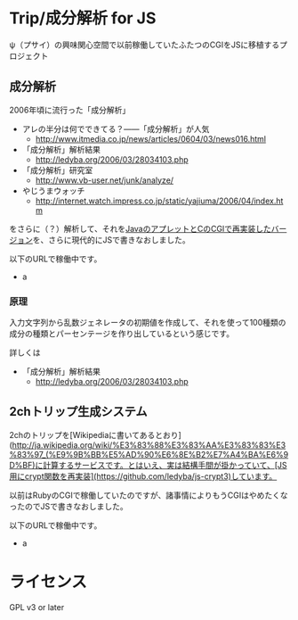 Trip/成分解析 for JS
==============================

ψ（プサイ）の興味関心空間で以前稼働していたふたつのCGIをJSに移植するプロジェクト

## 成分解析

2006年頃に流行った「成分解析」

* アレの半分は何でできてる？――「成分解析」が人気
    * http://www.itmedia.co.jp/news/articles/0604/03/news016.html
* 「成分解析」解析結果
    * http://ledyba.org/2006/03/28034103.php
* 「成分解析」研究室
    * http://www.vb-user.net/junk/analyze/
* やじうまウォッチ
    * http://internet.watch.impress.co.jp/static/yajiuma/2006/04/index.htm

をさらに（？）解析して、それを[JavaのアプレットとCのCGIで再実装したバージョン](https://github.com/ledyba/Buffalin)を、さらに現代的にJSで書きなおしました。

以下のURLで稼働中です。

 * a

### 原理

入力文字列から乱数ジェネレータの初期値を作成して、それを使って100種類の成分の種類とパーセンテージを作り出しているという感じです。

詳しくは

* 「成分解析」解析結果
    * http://ledyba.org/2006/03/28034103.php

## 2chトリップ生成システム

2chのトリップを[Wikipediaに書いてあるとおり](http://ja.wikipedia.org/wiki/%E3%83%88%E3%83%AA%E3%83%83%E3%83%97_(%E9%9B%BB%E5%AD%90%E6%8E%B2%E7%A4%BA%E6%9D%BF)に計算するサービスです。とはいえ、実は結構手間が掛かっていて、[JS用にcrypt関数を再実装](https://github.com/ledyba/js-crypt3)しています。

以前はRubyのCGIで稼働していたのですが、諸事情によりもうCGIはやめたくなったのでJSで書きなおしました。

以下のURLで稼働中です。

 * a

ライセンス
====
GPL v3 or later
